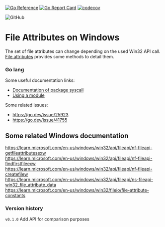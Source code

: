 [![Go Reference](https://pkg.go.dev/badge/github.com/iwdgo/fileattributes.svg)](https://pkg.go.dev/github.com/iwdgo/fileattributes)
[![Go Report Card](https://goreportcard.com/badge/github.com/iwdgo/fileattributes)](https://goreportcard.com/report/github.com/iwdgo/fileattributes)
[![codecov](https://codecov.io/gh/iwdgo/fileattributes/branch/master/graph/badge.svg)](https://codecov.io/gh/iwdgo/fileattributes)

![GitHub](https://github.com/iwdgo/fileattributes/workflows/GitHub/badge.svg)

# File Attributes on Windows

The set of file attributes can change depending on the used Win32 API call.
[File attributes](https://docs.microsoft.com/en-us/windows/win32/fileio/file-attribute-constants) provides some methods
to detail them.

### Go lang

Some useful documentation links:
- [Documentation of package syscall](https://pkg.go.dev/syscall)  
- [Using a module](https://go.dev/ref/mod)  

Some related issues:
- https://go.dev/issue/25923  
- https://go.dev/issue/41755  

## Some related Windows documentation

https://learn.microsoft.com/en-us/windows/win32/api/fileapi/nf-fileapi-getfileattributesexw  
https://learn.microsoft.com/en-us/windows/win32/api/fileapi/nf-fileapi-findfirstfileexw  
https://learn.microsoft.com/en-us/windows/win32/api/fileapi/nf-fileapi-createfilew  
https://learn.microsoft.com/en-us/windows/win32/api/fileapi/ns-fileapi-win32_file_attribute_data    
https://learn.microsoft.com/en-us/windows/win32/fileio/file-attribute-constants  

### Version history

`v0.1.0` Add API for comparison purposes  
